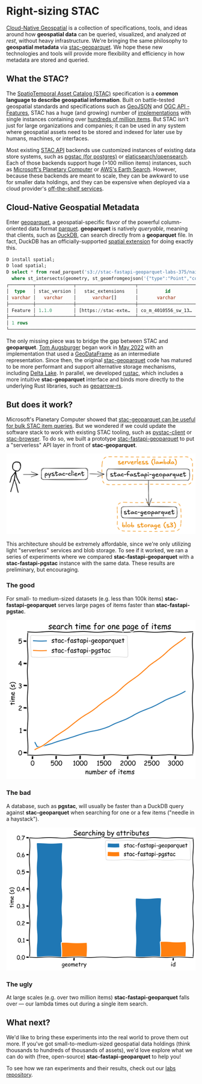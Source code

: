 # Right-sizing STAC

[Cloud-Native Geospatial](https://guide.cloudnativegeo.org/) is a collection of specifications, tools, and ideas around how **geospatial data** can be queried, visualized, and analyzed _at rest_, without heavy infrastructure.
We're bringing the same philosophy to **geospatial metadata** via [stac-geoparquet](https://github.com/stac-utils/stac-geoparquet/blob/main/spec/stac-geoparquet-spec.md).
We hope these new technologies and tools will provide more flexibility and efficiency in how metadata are stored and queried.

## What the STAC?

The [SpatioTemporal Asset Catalog (STAC)](https://stacspec.org) specification is a **common language to describe geospatial information**.
Built on battle-tested geospatial standards and specifications such as [GeoJSON](https://geojson.org/) and [OGC API - Features](https://ogcapi.ogc.org/features/), STAC has a huge (and growing) number of [implementations](https://stacindex.org/catalogs) with single instances containing over [hundreds of million items](https://developers.planet.com/blog/2022/Aug/31/state-of-stac/).
But STAC isn't just for large organizations and companies; it can be used in any system where geospatial assets need to be stored and indexed for later use by humans, machines, or interfaces.

Most existing [STAC API](https://github.com/radiantearth/stac-api-spec) backends use customized instances of existing data store systems, such as [pgstac (for postgres)](https://github.com/stac-utils/pgstac) or [elaticsearch/opensearch](https://github.com/stac-utils/stac-fastapi-elasticsearch-opensearch).
Each of those backends support huge (>100 million items) instances, such as [Microsoft's Planetary Computer](https://planetarycomputer.microsoft.com/) or [AWS's Earth Search](https://earth-search.aws.element84.com/v1).
However, because these backends are meant to scale, they can be awkward to use for smaller data holdings, and they can be expensive when deployed via a cloud provider's [off-the-shelf services](https://aws.amazon.com/rds/).

## Cloud-Native Geospatial Metadata

Enter [geoparquet](https://geoparquet.org/), a geospatial-specific flavor of the powerful column-oriented data format [parquet](https://parquet.apache.org/).
**geoparquet** is natively _queryable_, meaning that clients, such as [DuckDB](https://duckdb.org/), can search directly from a **geoparquet** file.
In fact, DuckDB has an officially-supported [spatial extension](https://duckdb.org/docs/stable/extensions/spatial/overview.html) for doing exactly this.

```sql
D install spatial;
D load spatial;
D select * from read_parquet('s3://stac-fastapi-geoparquet-labs-375/naip.parquet')
  where st_intersects(geometry, st_geomfromgeojson('{"type":"Point","coordinates":[-105.1019,40.1672]}'));
┌─────────┬──────────────┬──────────────────────┬──────────────────────┬───────────────┬───┬───────────┬──────────────────────┬───────────┬──────────────────────┬──────────────────────┬──────────────────────┐
│  type   │ stac_version │   stac_extensions    │          id          │  proj:shape   │ … │ naip:year │      proj:bbox       │ proj:epsg │      providers       │         bbox         │       geometry       │
│ varchar │   varchar    │      varchar[]       │       varchar        │    int64[]    │   │  varchar  │       double[]       │   int64   │ struct(url varchar…  │ struct(xmin double…  │       geometry       │
├─────────┼──────────────┼──────────────────────┼──────────────────────┼───────────────┼───┼───────────┼──────────────────────┼───────────┼──────────────────────┼──────────────────────┼──────────────────────┤
│ Feature │ 1.1.0        │ [https://stac-exte…  │ co_m_4010556_sw_13…  │ [12240, 9550] │ … │ 2021      │ [489150.0, 4441434…  │   26913   │ [{'url': https://w…  │ {'xmin': -105.1274…  │ POLYGON ((-105.060…  │
├─────────┴──────────────┴──────────────────────┴──────────────────────┴───────────────┴───┴───────────┴──────────────────────┴───────────┴──────────────────────┴──────────────────────┴──────────────────────┤
│ 1 rows                                                                                                                                                                                 19 columns (11 shown) │
└──────────────────────────────────────────────────────────────────────────────────────────────────────────────────────────────────────────────────────────────────────────────────────────────────────────────┘
```

The only missing piece was to bridge the gap between STAC and **geoparquet**.
[Tom Augsburger](https://github.com/TomAugspurger) began work in [May 2022](https://github.com/stac-utils/stac-geoparquet/commit/8b39b72a5694ea08ec9aaeea37d53bf589969787) with an implementation that used a [GeoDataFrame](https://geopandas.org/en/stable/docs/reference/api/geopandas.GeoDataFrame.html) as an intermediate representation.
Since then, the original [stac-geoparquet](https://github.com/stac-utils/stac-geoparquet) code has matured to be more performant and support alternative storage mechanisms, including [Delta Lake](https://delta.io/).
In parallel, we developed [rustac](https://github.com/stac-utils/rustac-py), which includes a more intuitive **stac-geoparquet** interface and binds more directly to the underlying Rust libraries, such as [geoarrow-rs](https://github.com/geoarrow/geoarrow-rs/).

## But does it work?

Microsoft's Planetary Computer showed that [stac-geoparquet can be useful for bulk STAC item queries](https://planetarycomputer.microsoft.com/docs/quickstarts/stac-geoparquet/).
But we wondered if we could update the software stack to work with existing STAC tooling, such as [pystac-client](https://pystac-client.readthedocs.io/) or [stac-browser](https://radiantearth.github.io/stac-browser).
To do so, we built a prototype [stac-fastapi-geoparquet](https://github.com/stac-utils/stac-fastapi-geoparquet/) to put a "serverless" API layer in front of **stac-geoparquet**.

![stac-fastapi-geoparquet architecture](./img/stac-fastapi-geoparquet-architecture.excalidraw.png)

This architecture should be extremely affordable, since we're only utilizing light "serverless" services and blob storage.
To see if it worked, we ran a series of experiments where we compared **stac-fastapi-geoparquet** with a **stac-fastapi-pgstac** instance with the same data.
These results are preliminary, but encouraging.

### The good

For small- to medium-sized datasets (e.g. less than 100k items) **stac-fastapi-geoparquet** serves large pages of items faster than **stac-fastapi-pgstac**.

![paging speed](./img/search-page-speed.png)

### The bad

A database, such as **pgstac**, will usually be faster than a DuckDB query against **stac-geoparquet** when searching for one or a few items ("needle in a haystack").

![search by attributes](./img/searc-by-attributes.png)

### The ugly

At large scales (e.g. over two million items) **stac-fastapi-geoparquet** falls over — our lambda times out during a single item search.

## What next?

We'd like to bring these experiments into the real world to prove them out more.
If you've got small-to-medium-sized geospatial data holdings (think thousands to hundreds of thousands of assets), we'd love explore what we can do with (free, open-source) **stac-fastapi-geoparquet** to help you!

To see how we ran experiments and their results, check out our [labs repository](https://github.com/developmentseed/labs-375-stac-geoparquet-backend/).
